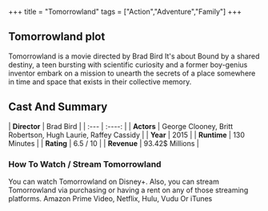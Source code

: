 +++
title = "Tomorrowland"
tags = ["Action","Adventure","Family"]
+++
## Tomorrowland plot
Tomorrowland is a movie directed by Brad Bird It's about Bound by a shared destiny, a teen bursting with scientific curiosity and a former boy-genius inventor embark on a mission to unearth the secrets of a place somewhere in time and space that exists in their collective memory.
## Cast And Summary
| **Director**      | Brad Bird |
    | :---        |    :----:   |
    |  **Actors** | George Clooney, Britt Robertson, Hugh Laurie, Raffey Cassidy |
    | **Year**   | 2015    |
    |  **Runtime** | 130 Minutes |
    |  **Rating** | 6.5 / 10 | 
    |  **Revenue** | 93.42$ Millions |
### How To Watch / Stream Tomorrowland
You can watch Tomorrowland on Disney+.
Also, you can stream Tomorrowland via purchasing or having a rent on any of those streaming platforms.
Amazon Prime Video, Netflix, Hulu, Vudu Or iTunes